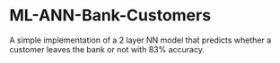 # ML-ANN-Bank-Customers
A simple implementation of a 2 layer NN model that predicts whether a customer leaves the bank or not with 83% accuracy.
